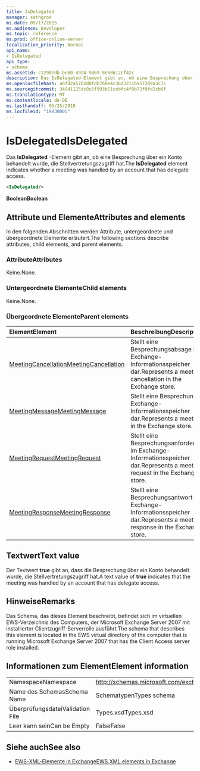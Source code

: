 ```yaml
---
title: IsDelegated
manager: sethgros
ms.date: 09/17/2015
ms.audience: Developer
ms.topic: reference
ms.prod: office-online-server
localization_priority: Normal
api_name:
- IsDelegated
api_type:
- schema
ms.assetid: c12907db-be80-4924-9469-8e58612cf42c
description: Das IsDelegated-Element gibt an, ob eine Besprechung über ein Konto behandelt wurde, die Stellvertretungszugriff hat.
ms.openlocfilehash: a6f42a57b2d0fdb760e4c36d3211ba57289a3c7c
ms.sourcegitcommit: 34041125dc8c5f993b21cebfc4f8b72f0fd2cb6f
ms.translationtype: MT
ms.contentlocale: de-DE
ms.lasthandoff: 06/25/2018
ms.locfileid: "19830005"
---
```

# <a name="isdelegated"></a><span data-ttu-id="a6b35-103">IsDelegated</span><span class="sxs-lookup"><span data-stu-id="a6b35-103">IsDelegated</span></span>

<span data-ttu-id="a6b35-104">Das **IsDelegated** -Element gibt an, ob eine Besprechung über ein Konto behandelt wurde, die Stellvertretungszugriff hat.</span><span class="sxs-lookup"><span data-stu-id="a6b35-104">The **IsDelegated** element indicates whether a meeting was handled by an account that has delegate access.</span></span> 
  
```xml
<IsDelegated/>
```

 <span data-ttu-id="a6b35-105">**Boolean**</span><span class="sxs-lookup"><span data-stu-id="a6b35-105">**Boolean**</span></span>
## <a name="attributes-and-elements"></a><span data-ttu-id="a6b35-106">Attribute und Elemente</span><span class="sxs-lookup"><span data-stu-id="a6b35-106">Attributes and elements</span></span>

<span data-ttu-id="a6b35-107">In den folgenden Abschnitten werden Attribute, untergeordnete und übergeordnete Elemente erläutert.</span><span class="sxs-lookup"><span data-stu-id="a6b35-107">The following sections describe attributes, child elements, and parent elements.</span></span>
  
### <a name="attributes"></a><span data-ttu-id="a6b35-108">Attribute</span><span class="sxs-lookup"><span data-stu-id="a6b35-108">Attributes</span></span>

<span data-ttu-id="a6b35-109">Keine.</span><span class="sxs-lookup"><span data-stu-id="a6b35-109">None.</span></span>
  
### <a name="child-elements"></a><span data-ttu-id="a6b35-110">Untergeordnete Elemente</span><span class="sxs-lookup"><span data-stu-id="a6b35-110">Child elements</span></span>

<span data-ttu-id="a6b35-111">Keine.</span><span class="sxs-lookup"><span data-stu-id="a6b35-111">None.</span></span>
  
### <a name="parent-elements"></a><span data-ttu-id="a6b35-112">Übergeordnete Elemente</span><span class="sxs-lookup"><span data-stu-id="a6b35-112">Parent elements</span></span>

|<span data-ttu-id="a6b35-113">**Element**</span><span class="sxs-lookup"><span data-stu-id="a6b35-113">**Element**</span></span>|<span data-ttu-id="a6b35-114">**Beschreibung**</span><span class="sxs-lookup"><span data-stu-id="a6b35-114">**Description**</span></span>|
|:-----|:-----|
|[<span data-ttu-id="a6b35-115">MeetingCancellation</span><span class="sxs-lookup"><span data-stu-id="a6b35-115">MeetingCancellation</span></span>](meetingcancellation.md) <br/> |<span data-ttu-id="a6b35-116">Stellt eine Besprechungsabsage im Exchange-Informationsspeicher dar.</span><span class="sxs-lookup"><span data-stu-id="a6b35-116">Represents a meeting cancellation in the Exchange store.</span></span>  <br/> |
|[<span data-ttu-id="a6b35-117">MeetingMessage</span><span class="sxs-lookup"><span data-stu-id="a6b35-117">MeetingMessage</span></span>](meetingmessage.md) <br/> |<span data-ttu-id="a6b35-118">Stellt eine Besprechung im Exchange-Informationsspeicher dar.</span><span class="sxs-lookup"><span data-stu-id="a6b35-118">Represents a meeting in the Exchange store.</span></span>  <br/> |
|[<span data-ttu-id="a6b35-119">MeetingRequest</span><span class="sxs-lookup"><span data-stu-id="a6b35-119">MeetingRequest</span></span>](meetingrequest.md) <br/> |<span data-ttu-id="a6b35-120">Stellt eine Besprechungsanforderung im Exchange-Informationsspeicher dar.</span><span class="sxs-lookup"><span data-stu-id="a6b35-120">Represents a meeting request in the Exchange store.</span></span>  <br/> |
|[<span data-ttu-id="a6b35-121">MeetingResponse</span><span class="sxs-lookup"><span data-stu-id="a6b35-121">MeetingResponse</span></span>](meetingresponse.md) <br/> |<span data-ttu-id="a6b35-122">Stellt eine Besprechungsantwort im Exchange-Informationsspeicher dar.</span><span class="sxs-lookup"><span data-stu-id="a6b35-122">Represents a meeting response in the Exchange store.</span></span>  <br/> |
   
## <a name="text-value"></a><span data-ttu-id="a6b35-123">Textwert</span><span class="sxs-lookup"><span data-stu-id="a6b35-123">Text value</span></span>

<span data-ttu-id="a6b35-124">Der Textwert **true** gibt an, dass die Besprechung über ein Konto behandelt wurde, die Stellvertretungszugriff hat.</span><span class="sxs-lookup"><span data-stu-id="a6b35-124">A text value of **true** indicates that the meeting was handled by an account that has delegate access.</span></span> 
  
## <a name="remarks"></a><span data-ttu-id="a6b35-125">Hinweise</span><span class="sxs-lookup"><span data-stu-id="a6b35-125">Remarks</span></span>

<span data-ttu-id="a6b35-126">Das Schema, das dieses Element beschreibt, befindet sich im virtuellen EWS-Verzeichnis des Computers, der Microsoft Exchange Server 2007 mit installierter Clientzugriff-Serverrolle ausführt.</span><span class="sxs-lookup"><span data-stu-id="a6b35-126">The schema that describes this element is located in the EWS virtual directory of the computer that is running Microsoft Exchange Server 2007 that has the Client Access server role installed.</span></span>
  
## <a name="element-information"></a><span data-ttu-id="a6b35-127">Informationen zum Element</span><span class="sxs-lookup"><span data-stu-id="a6b35-127">Element information</span></span>

|||
|:-----|:-----|
|<span data-ttu-id="a6b35-128">Namespace</span><span class="sxs-lookup"><span data-stu-id="a6b35-128">Namespace</span></span>  <br/> |http://schemas.microsoft.com/exchange/services/2006/types  <br/> |
|<span data-ttu-id="a6b35-129">Name des Schemas</span><span class="sxs-lookup"><span data-stu-id="a6b35-129">Schema Name</span></span>  <br/> |<span data-ttu-id="a6b35-130">Schematypen</span><span class="sxs-lookup"><span data-stu-id="a6b35-130">Types schema</span></span>  <br/> |
|<span data-ttu-id="a6b35-131">Überprüfungsdatei</span><span class="sxs-lookup"><span data-stu-id="a6b35-131">Validation File</span></span>  <br/> |<span data-ttu-id="a6b35-132">Types.xsd</span><span class="sxs-lookup"><span data-stu-id="a6b35-132">Types.xsd</span></span>  <br/> |
|<span data-ttu-id="a6b35-133">Leer kann sein</span><span class="sxs-lookup"><span data-stu-id="a6b35-133">Can be Empty</span></span>  <br/> |<span data-ttu-id="a6b35-134">False</span><span class="sxs-lookup"><span data-stu-id="a6b35-134">False</span></span>  <br/> |
   
## <a name="see-also"></a><span data-ttu-id="a6b35-135">Siehe auch</span><span class="sxs-lookup"><span data-stu-id="a6b35-135">See also</span></span>



- [<span data-ttu-id="a6b35-136">EWS-XML-Elemente in Exchange</span><span class="sxs-lookup"><span data-stu-id="a6b35-136">EWS XML elements in Exchange</span></span>](ews-xml-elements-in-exchange.md)


